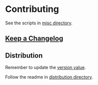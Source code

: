 # Contributing
 
See the scripts in [misc directory](/misc/).

## [Keep a Changelog](https://keepachangelog.com/en/0.3.0/)

## Distribution

Remember to update the [version value](/src/zsh_jupyter_kernel/version).

Follow the readme in [distribution directory](/dist/).
